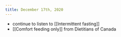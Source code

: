 ```yaml
---
title: December 17th, 2020
---
```


- continue to listen to [[Intermittent fasting]]
- [[Comfort feeding only]] from Dietitians of Canada